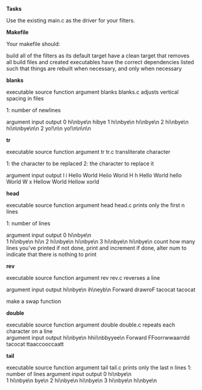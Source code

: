<b>Tasks</b>

Use the existing main.c as the driver for your filters.

<b>Makefile</b>

Your makefile should:

build all of the filters as its default target
have a clean target that removes all build files and created executables
have the correct dependencies listed such that things are rebuilt when necessary, and only when necessary

<b>blanks</b>

executable	source	function	argument
blanks	blanks.c	adjusts vertical spacing in files

1: number of newlines

argument	input   	output
0	        hi\nbye\n	hibye
1	        hi\nbye\n	hi\nbye\n
2	        hi\nbye\n	hi\n\nbye\n\n
2	        yo!\n\n	        yo!\n\n\n\n

<b>tr</b>

executable	source	function	argument
tr	tr.c	transliterate character	

1: the character to be replaced
2: the character to replace it

argument	input	 	output
l i	        Hello World 	Heiio Worid
H h	        Hello World 	hello World
W x	        Hellow World	Hellow xorld

<b>head</b>

executable	source	function	argument
head	head.c	prints only the first n lines

1: number of lines

argument	input		 output
0	        hi\nbye\n	 	
1	        hi\nbye\n	 hi\n
2	        hi\nbye\n	 hi\nbye\n
3	        hi\nbye\n	 hi\nbye\n
count how many lines you've printed
if not done, print and increment
if done, alter num to indicate that there is nothing to print

<b>rev</b>

executable	source	function	argument
rev	        rev.c	reverses a line	

argument	input	 	output
                hi\nbye\n	ih\neyb\n
                Forward	 	drawroF
                tacocat	 	tacocat

make a swap function

<b>double</b>

executable	source	        function	argument
double	        double.c	repeats each character on a line	
argument	input	 	output
                hi\nbye\n	hhii\nbbyyee\n
                Forward	 	FFoorrwwaarrdd
                tacocat	 	ttaaccooccaatt

<b>tail</b>

executable	source	function	argument
tail	        tail.c	prints only the last n lines	1: number of lines
argument	input	 	output
0	        hi\nbye\n	 	
1	        hi\nbye\n	bye\n
2	        hi\nbye\n	hi\nbye\n
3	        hi\nbye\n	hi\nbye\n
